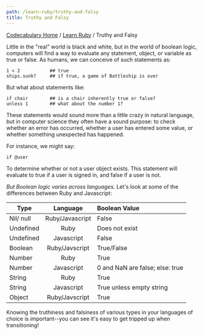 ```yaml
---
path: /learn-ruby/truthy-and-falsy
title: Truthy and Falsy
---
```

[Codecabulary Home](/) / [Learn Ruby](/learn-ruby) / Truthy and Falsy

<!-- ---title: Truthy and Falsy -->

Little in the "real" world is black and white, but in the world of boolean logic, computers will find a way to evaluate any statement, object, or variable as true or false. As humans, we can conceive of such statements as:

	1 < 2 			## true
	ships.sunk?		## if true, a game of Battleship is over
	
But what about statements like:

	if chair		## is a chair inherently true or false?
	unless 1		## what about the number 1?
	
These statements would sound more than a little crazy in natural language, but in computer science they often have a sound purpose: to check whether an error has occurred, whether a user has entered some value, or whether something unexpected has happened.

For instance, we might say:

	if @user
	
To determine whether or not a user object exists. This statement will evaluate to true if a user is signed in, and false if a user is not. 

_But Boolean logic varies across languages._ Let's look at some of the differences between Ruby and Javascript:

| Type           | Language              | Boolean Value                              | 
| --------------  |:------------------------:|:--------------------------------------------|
| Nil/ null       | Ruby/Javascript    | False                                            |
| Undefined  | Ruby                     | Does not exist                               |
| Undefined  | Javascript             | False                                              |
| Boolean     | Ruby/Javscript      | True/False                                      |
| Number     | Ruby                     | True                                                |
| Number     | Javascript             | 0 and NaN are false; else: true      |
| String        | Ruby                     | True                                                |
| String        | Javascript             | True unless empty string                |
| Object      | Ruby/Javscript      | True                                                |
 
Knowing the truthiness and falsiness of various types in your languages of choice is important--you can see it's easy to get tripped up when transitioning!

